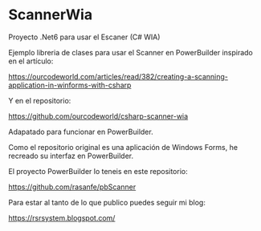 # ScannerWia
Proyecto .Net6 para usar el Escaner (C# WIA)

Ejemplo libreria de clases para usar el Scanner en PowerBuilder inspirado en el artículo:

https://ourcodeworld.com/articles/read/382/creating-a-scanning-application-in-winforms-with-csharp

Y en el repositorio:

https://github.com/ourcodeworld/csharp-scanner-wia

Adapatado para funcionar en PowerBuilder.

Como el repositorio original es una aplicación de Windows Forms, he recreado su interfaz en PowerBuilder. 

El proyecto PowerBuilder lo teneis en este repositorio:

https://github.com/rasanfe/pbScanner

Para estar al tanto de lo que publico puedes seguir mi blog:

https://rsrsystem.blogspot.com/

